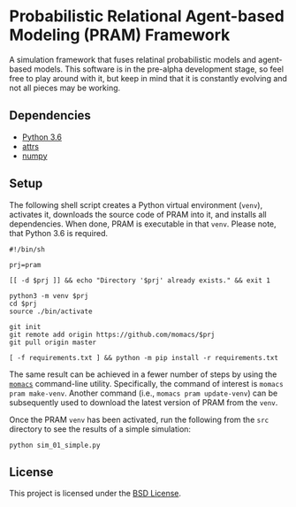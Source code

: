 # Probabilistic Relational Agent-based Modeling (PRAM) Framework

A simulation framework that fuses relatinal probabilistic models and agent-based models.  This software is in the pre-alpha development stage, so feel free to play around with it, but keep in mind that it is constantly evolving and not all pieces may be working.


## Dependencies
- [Python 3.6](https://python.org)
- [attrs](https://github.com/python-attrs/attrs)
- [numpy](https://www.numpy.org)


## Setup
The following shell script creates a Python virtual environment (`venv`), activates it, downloads the source code of PRAM into it, and installs all dependencies.  When done, PRAM is executable in that `venv`.  Please note, that Python 3.6 is required.

```
#!/bin/sh

prj=pram

[[ -d $prj ]] && echo "Directory '$prj' already exists." && exit 1

python3 -m venv $prj
cd $prj
source ./bin/activate

git init
git remote add origin https://github.com/momacs/$prj
git pull origin master

[ -f requirements.txt ] && python -m pip install -r requirements.txt
```

The same result can be achieved in a fewer number of steps by using the [`momacs`](https://github.com/momacs/misc) command-line utility.  Specifically, the command of interest is `momacs pram make-venv`.  Another command (i.e., `momacs pram update-venv`) can be subsequently used to download the latest version of PRAM from the `venv`.

Once the PRAM `venv` has been activated, run the following from the `src` directory to see the results of a simple simulation:
```
python sim_01_simple.py
```


## License
This project is licensed under the [BSD License](LICENSE.md).
